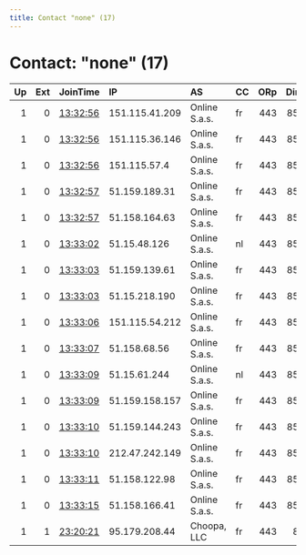 ```yaml
---
title: Contact "none" (17)
---
```


# Contact: "none" (17)

|   Up |   Ext | JoinTime                                                                                            | IP             | AS            | CC   |   ORp |   Dirp | OS    | Version   | Nickname   |   eFamMembers |
|-----:|------:|:----------------------------------------------------------------------------------------------------|:---------------|:--------------|:-----|------:|-------:|:------|:----------|:-----------|--------------:|
|    1 |     0 | [13:32:56](https://metrics.torproject.org/rs.html#details/69C9BFA0C228AFA0548A9FF9B7C8C229B6AA9FAC) | 151.115.41.209 | Online S.a.s. | fr   |   443 |    853 | Linux | 0.4.5.7   | tirz       |            16 |
|    1 |     0 | [13:32:56](https://metrics.torproject.org/rs.html#details/6E418BA0A09A4DD7AF540823CE024C42681B97F5) | 151.115.36.146 | Online S.a.s. | fr   |   443 |    853 | Linux | 0.4.5.7   | tirz       |            16 |
|    1 |     0 | [13:32:56](https://metrics.torproject.org/rs.html#details/F6D34AA29FC551A5E1706D164B44809D6DC09240) | 151.115.57.4   | Online S.a.s. | fr   |   443 |    853 | Linux | 0.4.5.7   | tirz       |            16 |
|    1 |     0 | [13:32:57](https://metrics.torproject.org/rs.html#details/A3B5122A4537E4D0F0D85297AF2EB3115F7A1482) | 51.159.189.31  | Online S.a.s. | fr   |   443 |    853 | Linux | 0.4.5.7   | tirz       |            16 |
|    1 |     0 | [13:32:57](https://metrics.torproject.org/rs.html#details/E651823A05638B1AA3413705C434740E70884921) | 51.158.164.63  | Online S.a.s. | fr   |   443 |    853 | Linux | 0.4.5.7   | tirz       |            16 |
|    1 |     0 | [13:33:02](https://metrics.torproject.org/rs.html#details/CF9A547081C95664C8C735BADDB91E6210F97958) | 51.15.48.126   | Online S.a.s. | nl   |   443 |    853 | Linux | 0.4.5.7   | tirz       |            16 |
|    1 |     0 | [13:33:03](https://metrics.torproject.org/rs.html#details/5C86A09946A49E09AD64A14636DFF91746515175) | 51.159.139.61  | Online S.a.s. | fr   |   443 |    853 | Linux | 0.4.5.7   | tirz       |            16 |
|    1 |     0 | [13:33:03](https://metrics.torproject.org/rs.html#details/A2E2C78E19E02E803232866E84A04552B7702BDC) | 51.15.218.190  | Online S.a.s. | fr   |   443 |    853 | Linux | 0.4.5.7   | tirz       |            16 |
|    1 |     0 | [13:33:06](https://metrics.torproject.org/rs.html#details/8927AD37F39D10C3F4CFDD5213606E4881CCF6B0) | 151.115.54.212 | Online S.a.s. | fr   |   443 |    853 | Linux | 0.4.5.7   | tirz       |            16 |
|    1 |     0 | [13:33:07](https://metrics.torproject.org/rs.html#details/124948FDBA0B63F23A2FB7DFC7DF62ED499DE546) | 51.158.68.56   | Online S.a.s. | fr   |   443 |    853 | Linux | 0.4.5.7   | tirz       |            16 |
|    1 |     0 | [13:33:09](https://metrics.torproject.org/rs.html#details/40E82B3E7B9167BC2B8B8B94F8CC4F48317BDAC6) | 51.15.61.244   | Online S.a.s. | nl   |   443 |    853 | Linux | 0.4.5.7   | tirz       |            16 |
|    1 |     0 | [13:33:09](https://metrics.torproject.org/rs.html#details/E166AA0BC0F97C25EF02193D3979442A82836512) | 51.159.158.157 | Online S.a.s. | fr   |   443 |    853 | Linux | 0.4.5.7   | tirz       |            16 |
|    1 |     0 | [13:33:10](https://metrics.torproject.org/rs.html#details/32364BEF873944BE481E8BCC7FAE9297F5F39781) | 51.159.144.243 | Online S.a.s. | fr   |   443 |    853 | Linux | 0.4.5.7   | tirz       |            16 |
|    1 |     0 | [13:33:10](https://metrics.torproject.org/rs.html#details/BC61636546ED21A49FEC0A532064DB9538F7C430) | 212.47.242.149 | Online S.a.s. | fr   |   443 |    853 | Linux | 0.4.5.7   | tirz       |            16 |
|    1 |     0 | [13:33:11](https://metrics.torproject.org/rs.html#details/74ABDC3BAE80B976A2F3F56D2017FA31122C0790) | 51.158.122.98  | Online S.a.s. | fr   |   443 |    853 | Linux | 0.4.5.7   | tirz       |            16 |
|    1 |     0 | [13:33:15](https://metrics.torproject.org/rs.html#details/4AF891603F7BBDC0857FCACEBA3386CDF0E619EE) | 51.158.166.41  | Online S.a.s. | fr   |   443 |    853 | Linux | 0.4.5.7   | tirz       |            16 |
|    1 |     1 | [23:20:21](https://metrics.torproject.org/rs.html#details/E08E929517D58AA8C53C6FEC400EBB79D3BF627E) | 95.179.208.44  | Choopa, LLC   | fr   |   443 |     80 | Linux | 0.4.5.7   | cloudflare |             1 |
